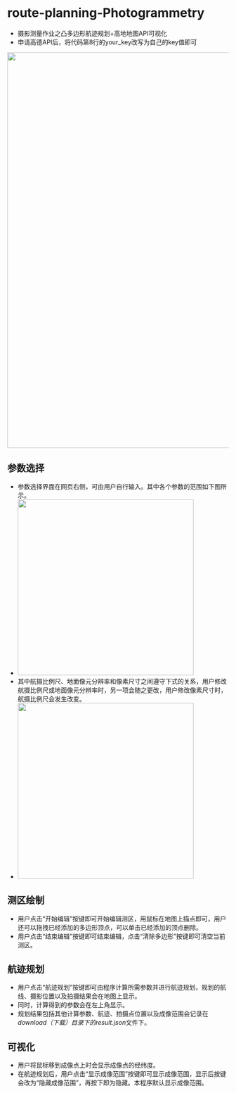 # route-planning-Photogrammetry
+ 摄影测量作业之凸多边形航迹规划+高地地图API可视化
+ 申请高德API后，将代码第8行的your_key改写为自己的key值即可
<img src="imgs/show.PNG" width="900px"/>

## 参数选择
 + 参数选择界面在网页右侧，可由用户自行输入。其中各个参数的范围如下图所示。
 + <img src="imgs/table.JPG" width="400px"/>
 + 其中航摄比例尺、地面像元分辨率和像素尺寸之间遵守下式的关系，用户修改航摄比例尺或地面像元分辨率时，另一项会随之更改，用户修改像素尺寸时，航摄比例尺会发生改变。
 + <img src="imgs/formula.JPG" width="400px"/>
## 测区绘制
+ 用户点击“开始编辑”按键即可开始编辑测区，用鼠标在地图上描点即可，用户还可以拖拽已经添加的多边形顶点，可以单击已经添加的顶点删除。
+ 用户点击“结束编辑”按键即可结束编辑，点击“清除多边形”按键即可清空当前测区。
## 航迹规划
+ 用户点击“航迹规划”按键即可由程序计算所需参数并进行航迹规划，规划的航线、摄影位置以及拍摄结果会在地图上显示。
+ 同时，计算得到的参数会在左上角显示。
+ 规划结果包括其他计算参数、航迹、拍摄点位置以及成像范围会记录在*download（下载）*目录下的*result.json*文件下。
## 可视化
+ 用户将鼠标移到成像点上时会显示成像点的经纬度。
+ 在航迹规划后，用户点击“显示成像范围”按键即可显示成像范围，显示后按键会改为“隐藏成像范围”，再按下即为隐藏。本程序默认显示成像范围。
